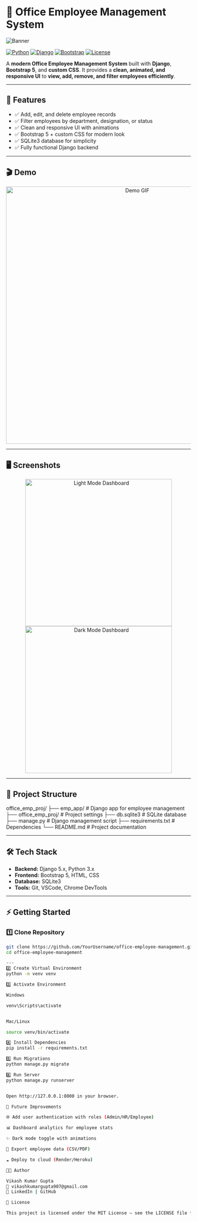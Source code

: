 # 🏢 Office Employee Management System

![Banner](https://user-images.githubusercontent.com/yourusername/office-banner.png)

[![Python](https://img.shields.io/badge/Python-3.13-blue?logo=python&logoColor=white)]()
[![Django](https://img.shields.io/badge/Django-5.2.4-green?logo=django&logoColor=white)]()
[![Bootstrap](https://img.shields.io/badge/Bootstrap-5-purple?logo=bootstrap&logoColor=white)]()
[![License](https://img.shields.io/badge/License-MIT-blue.svg)]()

A **modern Office Employee Management System** built with **Django**, **Bootstrap 5**, and **custom CSS**. It provides a **clean, animated, and responsive UI** to **view, add, remove, and filter employees efficiently**.

---

## 🚀 Features

- ✅ Add, edit, and delete employee records
- ✅ Filter employees by department, designation, or status
- ✅ Clean and responsive UI with animations
- ✅ Bootstrap 5 + custom CSS for modern look
- ✅ SQLite3 database for simplicity
- ✅ Fully functional Django backend

---

## 🎬 Demo

<p align="center">
  <img src="assets/demo.gif" alt="Demo GIF" width="700"/>
</p>

---

## 🖥 Screenshots

<p align="center">
  <img src="assets/dashboard_light.png" alt="Light Mode Dashboard" width="400"/>
  <img src="assets/dashboard_dark.png" alt="Dark Mode Dashboard" width="400"/>
</p>

---

## 📂 Project Structure

office_emp_proj/
├── emp_app/ # Django app for employee management
├── office_emp_proj/ # Project settings
├── db.sqlite3 # SQLite database
├── manage.py # Django management script
├── requirements.txt # Dependencies
└── README.md # Project documentation

---

## 🛠 Tech Stack

- **Backend:** Django 5.x, Python 3.x
- **Frontend:** Bootstrap 5, HTML, CSS
- **Database:** SQLite3
- **Tools:** Git, VSCode, Chrome DevTools

---

## ⚡ Getting Started

### 1️⃣ Clone Repository
```bash
git clone https://github.com/YourUsername/office-employee-management.git
cd office-employee-management

---
2️⃣ Create Virtual Environment
python -m venv venv

3️⃣ Activate Environment

Windows

venv\Scripts\activate


Mac/Linux

source venv/bin/activate

4️⃣ Install Dependencies
pip install -r requirements.txt

5️⃣ Run Migrations
python manage.py migrate

6️⃣ Run Server
python manage.py runserver


Open http://127.0.0.1:8000 in your browser.

🎯 Future Improvements

🌐 Add user authentication with roles (Admin/HR/Employee)

📊 Dashboard analytics for employee stats

✨ Dark mode toggle with animations

💾 Export employee data (CSV/PDF)

☁️ Deploy to cloud (Render/Heroku)

👨‍💼 Author

Vikash Kumar Gupta
📧 vikashkumargupta907@gmail.com
🔗 LinkedIn | GitHub

📄 License

This project is licensed under the MIT License – see the LICENSE file for details.
